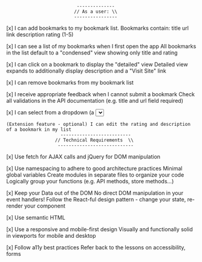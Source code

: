                               --------------
                             // As a user: \\
                             ----------------

   [x] I can add bookmarks to my bookmark list. Bookmarks contain:
        title
        url link
        description
        rating (1-5)

   [x] I can see a list of my bookmarks when I first open the app
        All bookmarks in the list default to a "condensed" view showing only title and rating

   [x] I can click on a bookmark to display the "detailed" view
        Detailed view expands to additionally display description and a "Visit Site" link

   [x] I can remove bookmarks from my bookmark list

   [x] I receive appropriate feedback when I cannot submit a bookmark
        Check all validations in the API documentation (e.g. title and url field required)

   [x] I can select from a dropdown (a <select> element) a "minimum rating" to filter the list by all bookmarks rated at or above the chosen selection

    (Extension feature - optional) I can edit the rating and description of a bookmark in my list
                        --------------------------
                      // Technical Requirements  \\
                       ----------------------------
   [x] Use fetch for AJAX calls and jQuery for DOM manipulation

   [x] Use namespacing to adhere to good architecture practices
        Minimal global variables
        Create modules in separate files to organize your code
        Logically group your functions (e.g. API methods, store methods...)

   [x] Keep your Data out of the DOM
        No direct DOM manipulation in your event handlers!
        Follow the React-ful design pattern - change your state, re-render your component

   [x] Use semantic HTML

   [x] Use a responsive and mobile-first design
        Visually and functionally solid in viewports for mobile and desktop

   [x] Follow a11y best practices
        Refer back to the lessons on accessibility, forms
